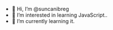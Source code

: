 - 👋 Hi, I’m @suncanibreg
- 👀 I’m interested in learning JavaScript..
- 🌱 I’m currently learning it.



